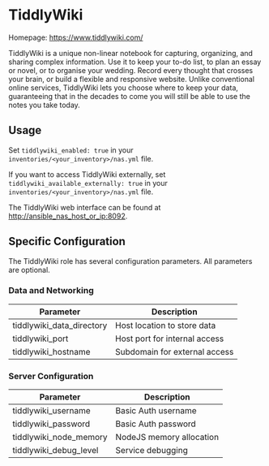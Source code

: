 # TiddlyWiki

Homepage: <https://www.tiddlywiki.com/>

TiddlyWiki is a unique non-linear notebook for capturing, organizing, and sharing complex information. Use it to keep your to-do list, to plan an essay or novel, or to organise your wedding. Record every thought that crosses your brain, or build a flexible and responsive website. Unlike conventional online services, TiddlyWiki lets you choose where to keep your data, guaranteeing that in the decades to come you will still be able to use the notes you take today.

## Usage

Set `tiddlywiki_enabled: true` in your `inventories/<your_inventory>/nas.yml` file.

If you want to access TiddlyWiki externally, set `tiddlywiki_available_externally: true` in your `inventories/<your_inventory>/nas.yml` file.

The TiddlyWiki web interface can be found at <http://ansible_nas_host_or_ip:8092>.

## Specific Configuration

The TiddlyWiki role has several configuration parameters. All parameters are optional.

### Data and Networking

| Parameter                 | Description                   |
|---------------------------|-------------------------------|
| tiddlywiki_data_directory | Host location to store data   |
| tiddlywiki_port           | Host port for internal access |
| tiddlywiki_hostname       | Subdomain for external access |

### Server Configuration

| Parameter              | Description              |
|------------------------|--------------------------|
| tiddlywiki_username    | Basic Auth username      |
| tiddlywiki_password    | Basic Auth password      |
| tiddlywiki_node_memory | NodeJS memory allocation |
| tiddlywiki_debug_level | Service debugging        |
